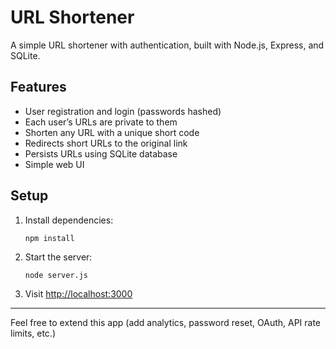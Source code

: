 # URL Shortener

A simple URL shortener with authentication, built with Node.js, Express, and SQLite.

## Features

- User registration and login (passwords hashed)
- Each user’s URLs are private to them
- Shorten any URL with a unique short code
- Redirects short URLs to the original link
- Persists URLs using SQLite database
- Simple web UI

## Setup

1. Install dependencies:
   ```
   npm install
   ```
2. Start the server:
   ```
   node server.js
   ```
3. Visit [http://localhost:3000](http://localhost:3000)

---

Feel free to extend this app (add analytics, password reset, OAuth, API rate limits, etc.)
